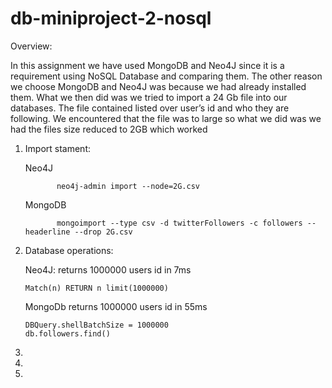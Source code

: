 # db-miniproject-2-nosql

Overview:

In this assignment we have used MongoDB and Neo4J since it is a requirement using NoSQL Database and comparing them. The other reason we choose MongoDB and Neo4J was because we had already installed them. 
What we then did was we tried to import a 24 Gb file into our databases. 
The file contained listed over user’s id and who they are following. 
We encountered that the file was to large so what we did was we had the files size reduced to 2GB which worked


1)  Import stament:

      Neo4J
               
               neo4j-admin import --node=2G.csv
     
      MongoDB
                   
               mongoimport --type csv -d twitterFollowers -c followers --headerline --drop 2G.csv

2)    Database operations:
     
      Neo4J:
      returns 1000000 users id in 7ms
      ```
      Match(n) RETURN n limit(1000000)
      ```
      MongoDb
      returns 1000000 users id in 55ms
      ```
      DBQuery.shellBatchSize = 1000000
      db.followers.find()
      ```


3)
4)
5)

